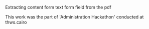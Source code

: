 Extracting content form text form field from the pdf 

This work was the part of 'Administration Hackathon' conducted at thws.cairo

